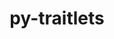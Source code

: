 ---
title: "py-traitlets"
layout: cache
categories: [package, develop-2024-12-08]
meta: {"versions": ["5.14.3"], "compilers": ["gcc@=11.1.0", "gcc@=11.4.0", "gcc@=7.3.1", "gcc@=9.4.0", "oneapi@=2024.2.1"], "oss": ["amzn2", "ubuntu20.04", "ubuntu22.04"], "platforms": ["linux"], "targets": ["aarch64", "neoverse_n1", "neoverse_v1", "neoverse_v2", "ppc64le", "x86_64_v3"], "stacks": ["aws-isc", "aws-isc-aarch64", "data-vis-sdk", "e4s", "e4s-neoverse-v2", "e4s-neoverse_v1", "e4s-oneapi", "e4s-power", "root"], "num_specs": 18, "num_specs_by_stack": {"root": 18, "aws-isc-aarch64": 2, "aws-isc": 1, "e4s-power": 3, "data-vis-sdk": 1, "e4s-neoverse_v1": 3, "e4s-neoverse-v2": 2, "e4s": 3, "e4s-oneapi": 3}}
spec_details: [{"hash": "p6nhh5im7a3nyocdhnitu4celrf2ybdd", "compiler": "gcc@=7.3.1", "versions": ["5.14.3"], "os": "amzn2", "platform": "linux", "target": "aarch64", "variants": ["build_system=python_pip"], "stacks": ["root", "aws-isc-aarch64"], "size": "-", "tarball": "https://binaries.spack.io/develop-2024-12-08/build_cache/linux-amzn2-aarch64/gcc-7.3.1/py-traitlets-5.14.3/linux-amzn2-aarch64-gcc-7.3.1-py-traitlets-5.14.3-p6nhh5im7a3nyocdhnitu4celrf2ybdd.spack"}, {"hash": "niimx36afvgyuybulkcsbaqcpkjmnrbx", "compiler": "gcc@=7.3.1", "versions": ["5.14.3"], "os": "amzn2", "platform": "linux", "target": "neoverse_n1", "variants": ["build_system=python_pip"], "stacks": ["root", "aws-isc-aarch64"], "size": "-", "tarball": "https://binaries.spack.io/develop-2024-12-08/build_cache/linux-amzn2-neoverse_n1/gcc-7.3.1/py-traitlets-5.14.3/linux-amzn2-neoverse_n1-gcc-7.3.1-py-traitlets-5.14.3-niimx36afvgyuybulkcsbaqcpkjmnrbx.spack"}, {"hash": "pzfpxj7jhq45sd4sq3ls76wi5nkhfbop", "compiler": "gcc@=7.3.1", "versions": ["5.14.3"], "os": "amzn2", "platform": "linux", "target": "x86_64_v3", "variants": ["build_system=python_pip"], "stacks": ["root", "aws-isc"], "size": "-", "tarball": "https://binaries.spack.io/develop-2024-12-08/build_cache/linux-amzn2-x86_64_v3/gcc-7.3.1/py-traitlets-5.14.3/linux-amzn2-x86_64_v3-gcc-7.3.1-py-traitlets-5.14.3-pzfpxj7jhq45sd4sq3ls76wi5nkhfbop.spack"}, {"hash": "27bzl3wjph3vftlnxnq27lh3c4fikf7a", "compiler": "gcc@=9.4.0", "versions": ["5.14.3"], "os": "ubuntu20.04", "platform": "linux", "target": "ppc64le", "variants": ["build_system=python_pip"], "stacks": ["e4s-power", "root"], "size": "-", "tarball": "https://binaries.spack.io/develop-2024-12-08/build_cache/linux-ubuntu20.04-ppc64le/gcc-9.4.0/py-traitlets-5.14.3/linux-ubuntu20.04-ppc64le-gcc-9.4.0-py-traitlets-5.14.3-27bzl3wjph3vftlnxnq27lh3c4fikf7a.spack"}, {"hash": "5firtp2q3q2jui4eoqxgrikrqkxwhqyg", "compiler": "gcc@=9.4.0", "versions": ["5.14.3"], "os": "ubuntu20.04", "platform": "linux", "target": "ppc64le", "variants": ["build_system=python_pip"], "stacks": ["e4s-power", "root"], "size": "-", "tarball": "https://binaries.spack.io/develop-2024-12-08/build_cache/linux-ubuntu20.04-ppc64le/gcc-9.4.0/py-traitlets-5.14.3/linux-ubuntu20.04-ppc64le-gcc-9.4.0-py-traitlets-5.14.3-5firtp2q3q2jui4eoqxgrikrqkxwhqyg.spack"}, {"hash": "perqfxztvqwv5lwazse4ls7golxviezi", "compiler": "gcc@=9.4.0", "versions": ["5.14.3"], "os": "ubuntu20.04", "platform": "linux", "target": "ppc64le", "variants": ["build_system=python_pip"], "stacks": ["e4s-power", "root"], "size": "-", "tarball": "https://binaries.spack.io/develop-2024-12-08/build_cache/linux-ubuntu20.04-ppc64le/gcc-9.4.0/py-traitlets-5.14.3/linux-ubuntu20.04-ppc64le-gcc-9.4.0-py-traitlets-5.14.3-perqfxztvqwv5lwazse4ls7golxviezi.spack"}, {"hash": "es7bgoh4ivwr76jat5p6vszmixwv7wl6", "compiler": "gcc@=11.1.0", "versions": ["5.14.3"], "os": "ubuntu20.04", "platform": "linux", "target": "x86_64_v3", "variants": ["build_system=python_pip"], "stacks": ["root", "data-vis-sdk"], "size": "-", "tarball": "https://binaries.spack.io/develop-2024-12-08/build_cache/linux-ubuntu20.04-x86_64_v3/gcc-11.1.0/py-traitlets-5.14.3/linux-ubuntu20.04-x86_64_v3-gcc-11.1.0-py-traitlets-5.14.3-es7bgoh4ivwr76jat5p6vszmixwv7wl6.spack"}, {"hash": "65wlp57pq3h73pynuenfsdoi2frc2med", "compiler": "gcc@=11.4.0", "versions": ["5.14.3"], "os": "ubuntu22.04", "platform": "linux", "target": "neoverse_v1", "variants": ["build_system=python_pip"], "stacks": ["e4s-neoverse_v1", "root"], "size": "-", "tarball": "https://binaries.spack.io/develop-2024-12-08/build_cache/linux-ubuntu22.04-neoverse_v1/gcc-11.4.0/py-traitlets-5.14.3/linux-ubuntu22.04-neoverse_v1-gcc-11.4.0-py-traitlets-5.14.3-65wlp57pq3h73pynuenfsdoi2frc2med.spack"}, {"hash": "s2iy7vjqztsmvmkgnj4gw7dmqulasfhs", "compiler": "gcc@=11.4.0", "versions": ["5.14.3"], "os": "ubuntu22.04", "platform": "linux", "target": "neoverse_v1", "variants": ["build_system=python_pip"], "stacks": ["e4s-neoverse_v1", "root"], "size": "-", "tarball": "https://binaries.spack.io/develop-2024-12-08/build_cache/linux-ubuntu22.04-neoverse_v1/gcc-11.4.0/py-traitlets-5.14.3/linux-ubuntu22.04-neoverse_v1-gcc-11.4.0-py-traitlets-5.14.3-s2iy7vjqztsmvmkgnj4gw7dmqulasfhs.spack"}, {"hash": "nybqmcq2tunvju3iiagygmixrx7olsgg", "compiler": "gcc@=11.4.0", "versions": ["5.14.3"], "os": "ubuntu22.04", "platform": "linux", "target": "neoverse_v1", "variants": ["build_system=python_pip"], "stacks": ["e4s-neoverse_v1", "root"], "size": "-", "tarball": "https://binaries.spack.io/develop-2024-12-08/build_cache/linux-ubuntu22.04-neoverse_v1/gcc-11.4.0/py-traitlets-5.14.3/linux-ubuntu22.04-neoverse_v1-gcc-11.4.0-py-traitlets-5.14.3-nybqmcq2tunvju3iiagygmixrx7olsgg.spack"}, {"hash": "n6vwlqixofxh4abitmfycoi2lg4q7s7j", "compiler": "gcc@=11.4.0", "versions": ["5.14.3"], "os": "ubuntu22.04", "platform": "linux", "target": "neoverse_v2", "variants": ["build_system=python_pip"], "stacks": ["root", "e4s-neoverse-v2"], "size": "-", "tarball": "https://binaries.spack.io/develop-2024-12-08/build_cache/linux-ubuntu22.04-neoverse_v2/gcc-11.4.0/py-traitlets-5.14.3/linux-ubuntu22.04-neoverse_v2-gcc-11.4.0-py-traitlets-5.14.3-n6vwlqixofxh4abitmfycoi2lg4q7s7j.spack"}, {"hash": "bh5aytut7iask4wt2xarckzzuverhlsy", "compiler": "gcc@=11.4.0", "versions": ["5.14.3"], "os": "ubuntu22.04", "platform": "linux", "target": "neoverse_v2", "variants": ["build_system=python_pip"], "stacks": ["root", "e4s-neoverse-v2"], "size": "-", "tarball": "https://binaries.spack.io/develop-2024-12-08/build_cache/linux-ubuntu22.04-neoverse_v2/gcc-11.4.0/py-traitlets-5.14.3/linux-ubuntu22.04-neoverse_v2-gcc-11.4.0-py-traitlets-5.14.3-bh5aytut7iask4wt2xarckzzuverhlsy.spack"}, {"hash": "rybjr3diyzegry7jvhsh2m46hxj32jqm", "compiler": "gcc@=11.4.0", "versions": ["5.14.3"], "os": "ubuntu22.04", "platform": "linux", "target": "x86_64_v3", "variants": ["build_system=python_pip"], "stacks": ["root", "e4s"], "size": "-", "tarball": "https://binaries.spack.io/develop-2024-12-08/build_cache/linux-ubuntu22.04-x86_64_v3/gcc-11.4.0/py-traitlets-5.14.3/linux-ubuntu22.04-x86_64_v3-gcc-11.4.0-py-traitlets-5.14.3-rybjr3diyzegry7jvhsh2m46hxj32jqm.spack"}, {"hash": "hxr2b6xicn5uk2asnu6clfosfn77j3e2", "compiler": "gcc@=11.4.0", "versions": ["5.14.3"], "os": "ubuntu22.04", "platform": "linux", "target": "x86_64_v3", "variants": ["build_system=python_pip"], "stacks": ["root", "e4s"], "size": "-", "tarball": "https://binaries.spack.io/develop-2024-12-08/build_cache/linux-ubuntu22.04-x86_64_v3/gcc-11.4.0/py-traitlets-5.14.3/linux-ubuntu22.04-x86_64_v3-gcc-11.4.0-py-traitlets-5.14.3-hxr2b6xicn5uk2asnu6clfosfn77j3e2.spack"}, {"hash": "yjwxclzo75rntrwefts6rnadoro6coss", "compiler": "gcc@=11.4.0", "versions": ["5.14.3"], "os": "ubuntu22.04", "platform": "linux", "target": "x86_64_v3", "variants": ["build_system=python_pip"], "stacks": ["root", "e4s"], "size": "-", "tarball": "https://binaries.spack.io/develop-2024-12-08/build_cache/linux-ubuntu22.04-x86_64_v3/gcc-11.4.0/py-traitlets-5.14.3/linux-ubuntu22.04-x86_64_v3-gcc-11.4.0-py-traitlets-5.14.3-yjwxclzo75rntrwefts6rnadoro6coss.spack"}, {"hash": "ubv7lbe6tey5ibg3ffnjvhifie4bl5ti", "compiler": "oneapi@=2024.2.1", "versions": ["5.14.3"], "os": "ubuntu22.04", "platform": "linux", "target": "x86_64_v3", "variants": ["build_system=python_pip"], "stacks": ["e4s-oneapi", "root"], "size": "-", "tarball": "https://binaries.spack.io/develop-2024-12-08/build_cache/linux-ubuntu22.04-x86_64_v3/oneapi-2024.2.1/py-traitlets-5.14.3/linux-ubuntu22.04-x86_64_v3-oneapi-2024.2.1-py-traitlets-5.14.3-ubv7lbe6tey5ibg3ffnjvhifie4bl5ti.spack"}, {"hash": "wjgxumlyhkrdjqdbwgpjl742rcoe3i2t", "compiler": "oneapi@=2024.2.1", "versions": ["5.14.3"], "os": "ubuntu22.04", "platform": "linux", "target": "x86_64_v3", "variants": ["build_system=python_pip"], "stacks": ["e4s-oneapi", "root"], "size": "-", "tarball": "https://binaries.spack.io/develop-2024-12-08/build_cache/linux-ubuntu22.04-x86_64_v3/oneapi-2024.2.1/py-traitlets-5.14.3/linux-ubuntu22.04-x86_64_v3-oneapi-2024.2.1-py-traitlets-5.14.3-wjgxumlyhkrdjqdbwgpjl742rcoe3i2t.spack"}, {"hash": "vrpt2hvphmxodu76boutvjpggng7buii", "compiler": "oneapi@=2024.2.1", "versions": ["5.14.3"], "os": "ubuntu22.04", "platform": "linux", "target": "x86_64_v3", "variants": ["build_system=python_pip"], "stacks": ["e4s-oneapi", "root"], "size": "-", "tarball": "https://binaries.spack.io/develop-2024-12-08/build_cache/linux-ubuntu22.04-x86_64_v3/oneapi-2024.2.1/py-traitlets-5.14.3/linux-ubuntu22.04-x86_64_v3-oneapi-2024.2.1-py-traitlets-5.14.3-vrpt2hvphmxodu76boutvjpggng7buii.spack"}]
---